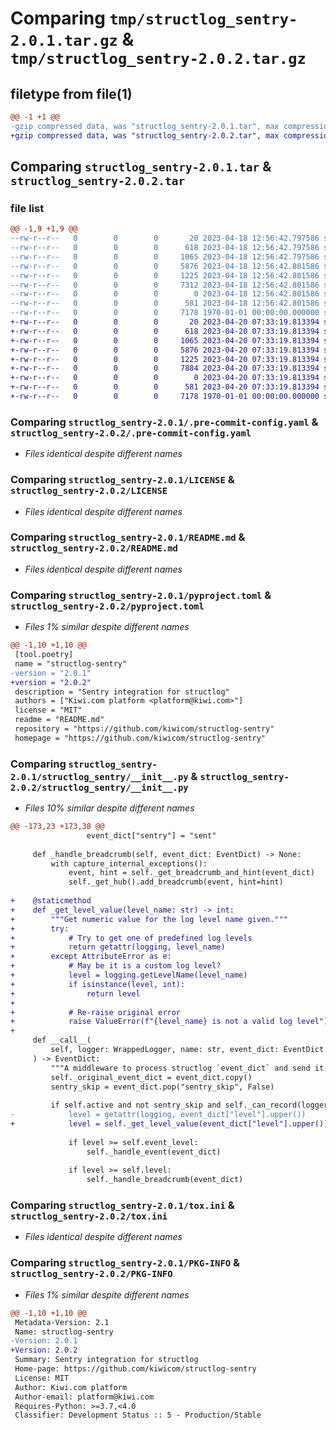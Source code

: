 # Comparing `tmp/structlog_sentry-2.0.1.tar.gz` & `tmp/structlog_sentry-2.0.2.tar.gz`

## filetype from file(1)

```diff
@@ -1 +1 @@
-gzip compressed data, was "structlog_sentry-2.0.1.tar", max compression
+gzip compressed data, was "structlog_sentry-2.0.2.tar", max compression
```

## Comparing `structlog_sentry-2.0.1.tar` & `structlog_sentry-2.0.2.tar`

### file list

```diff
@@ -1,9 +1,9 @@
--rw-r--r--   0        0        0       20 2023-04-18 12:56:42.797586 structlog_sentry-2.0.1/.coveragerc
--rw-r--r--   0        0        0      618 2023-04-18 12:56:42.797586 structlog_sentry-2.0.1/.pre-commit-config.yaml
--rw-r--r--   0        0        0     1065 2023-04-18 12:56:42.797586 structlog_sentry-2.0.1/LICENSE
--rw-r--r--   0        0        0     5876 2023-04-18 12:56:42.801586 structlog_sentry-2.0.1/README.md
--rw-r--r--   0        0        0     1225 2023-04-18 12:56:42.801586 structlog_sentry-2.0.1/pyproject.toml
--rw-r--r--   0        0        0     7312 2023-04-18 12:56:42.801586 structlog_sentry-2.0.1/structlog_sentry/__init__.py
--rw-r--r--   0        0        0        0 2023-04-18 12:56:42.801586 structlog_sentry-2.0.1/structlog_sentry/py.typed
--rw-r--r--   0        0        0      581 2023-04-18 12:56:42.801586 structlog_sentry-2.0.1/tox.ini
--rw-r--r--   0        0        0     7178 1970-01-01 00:00:00.000000 structlog_sentry-2.0.1/PKG-INFO
+-rw-r--r--   0        0        0       20 2023-04-20 07:33:19.813394 structlog_sentry-2.0.2/.coveragerc
+-rw-r--r--   0        0        0      618 2023-04-20 07:33:19.813394 structlog_sentry-2.0.2/.pre-commit-config.yaml
+-rw-r--r--   0        0        0     1065 2023-04-20 07:33:19.813394 structlog_sentry-2.0.2/LICENSE
+-rw-r--r--   0        0        0     5876 2023-04-20 07:33:19.813394 structlog_sentry-2.0.2/README.md
+-rw-r--r--   0        0        0     1225 2023-04-20 07:33:19.813394 structlog_sentry-2.0.2/pyproject.toml
+-rw-r--r--   0        0        0     7884 2023-04-20 07:33:19.813394 structlog_sentry-2.0.2/structlog_sentry/__init__.py
+-rw-r--r--   0        0        0        0 2023-04-20 07:33:19.813394 structlog_sentry-2.0.2/structlog_sentry/py.typed
+-rw-r--r--   0        0        0      581 2023-04-20 07:33:19.813394 structlog_sentry-2.0.2/tox.ini
+-rw-r--r--   0        0        0     7178 1970-01-01 00:00:00.000000 structlog_sentry-2.0.2/PKG-INFO
```

### Comparing `structlog_sentry-2.0.1/.pre-commit-config.yaml` & `structlog_sentry-2.0.2/.pre-commit-config.yaml`

 * *Files identical despite different names*

### Comparing `structlog_sentry-2.0.1/LICENSE` & `structlog_sentry-2.0.2/LICENSE`

 * *Files identical despite different names*

### Comparing `structlog_sentry-2.0.1/README.md` & `structlog_sentry-2.0.2/README.md`

 * *Files identical despite different names*

### Comparing `structlog_sentry-2.0.1/pyproject.toml` & `structlog_sentry-2.0.2/pyproject.toml`

 * *Files 1% similar despite different names*

```diff
@@ -1,10 +1,10 @@
 [tool.poetry]
 name = "structlog-sentry"
-version = "2.0.1"
+version = "2.0.2"
 description = "Sentry integration for structlog"
 authors = ["Kiwi.com platform <platform@kiwi.com>"]
 license = "MIT"
 readme = "README.md"
 repository = "https://github.com/kiwicom/structlog-sentry"
 homepage = "https://github.com/kiwicom/structlog-sentry"
```

### Comparing `structlog_sentry-2.0.1/structlog_sentry/__init__.py` & `structlog_sentry-2.0.2/structlog_sentry/__init__.py`

 * *Files 10% similar despite different names*

```diff
@@ -173,23 +173,38 @@
                 event_dict["sentry"] = "sent"
 
     def _handle_breadcrumb(self, event_dict: EventDict) -> None:
         with capture_internal_exceptions():
             event, hint = self._get_breadcrumb_and_hint(event_dict)
             self._get_hub().add_breadcrumb(event, hint=hint)
 
+    @staticmethod
+    def _get_level_value(level_name: str) -> int:
+        """Get numeric value for the log level name given."""
+        try:
+            # Try to get one of predefined log levels
+            return getattr(logging, level_name)
+        except AttributeError as e:
+            # May be it is a custom log level?
+            level = logging.getLevelName(level_name)
+            if isinstance(level, int):
+                return level
+
+            # Re-raise original error
+            raise ValueError(f"{level_name} is not a valid log level") from e
+
     def __call__(
         self, logger: WrappedLogger, name: str, event_dict: EventDict
     ) -> EventDict:
         """A middleware to process structlog `event_dict` and send it to Sentry."""
         self._original_event_dict = event_dict.copy()
         sentry_skip = event_dict.pop("sentry_skip", False)
 
         if self.active and not sentry_skip and self._can_record(logger, event_dict):
-            level = getattr(logging, event_dict["level"].upper())
+            level = self._get_level_value(event_dict["level"].upper())
 
             if level >= self.event_level:
                 self._handle_event(event_dict)
 
             if level >= self.level:
                 self._handle_breadcrumb(event_dict)
```

### Comparing `structlog_sentry-2.0.1/tox.ini` & `structlog_sentry-2.0.2/tox.ini`

 * *Files identical despite different names*

### Comparing `structlog_sentry-2.0.1/PKG-INFO` & `structlog_sentry-2.0.2/PKG-INFO`

 * *Files 1% similar despite different names*

```diff
@@ -1,10 +1,10 @@
 Metadata-Version: 2.1
 Name: structlog-sentry
-Version: 2.0.1
+Version: 2.0.2
 Summary: Sentry integration for structlog
 Home-page: https://github.com/kiwicom/structlog-sentry
 License: MIT
 Author: Kiwi.com platform
 Author-email: platform@kiwi.com
 Requires-Python: >=3.7,<4.0
 Classifier: Development Status :: 5 - Production/Stable
```

